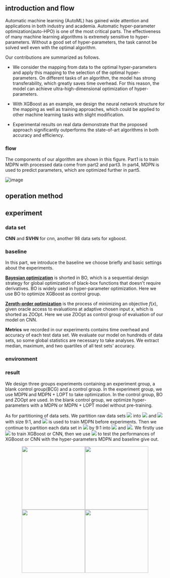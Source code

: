 ## introduction and flow
  Automatic machine learning (AutoML) has gained wide attention and applications in both industry and academia. Automatic hyper-parameter optimization(auto-HPO) is one of the most critical parts. The effectiveness of many machine learning algorithms is extremely sensitive to hyper-parameters. Without a good set of hyper-parameters, the task cannot be solved well even with the optimal algorithm.

Our contributions are summarized as follows.
- We consider the mapping from data to the optimal hyper-parameters and apply this mapping to the selection of the optimal hyper-parameters. On different tasks of an algorithm, the model has strong transferability, which greatly saves time overhead. For this reason, the model can achieve ultra-high-dimensional optimization of hyper-parameters.

- With XGBoost as an example, we design the neural network structure for the mapping as well as training approaches, which could be applied to other machine learning tasks with slight modification.

- Experimental results on real data demonstrate that the proposed approach significantly outperforms the state-of-art algorithms in both accuracy and efficiency.

### flow
  The components of our algorithm are shown in this figure. Part1 is to train MDPN with processed data come from part2 and part3. In part4, MDPN is used to predict parameters, which are optimized further in part5.

![image](https://github.com/Sonata165/NIPSProject/blob/master/ImgForReadme/system.png)

## operation method

## experiment

### data set
**CNN** and **SVHN** for cnn, another 98 data sets for xgboost.
### baseline

In this part, we introduce the baseline we choose briefly and basic settings about the experiments.

[**Bayesian optimization**](https://en.wikipedia.org/wiki/Bayesian_optimization) is shorted in BO, which is a sequential design strategy for global optimization of black-box functions that doesn't require derivatives. BO is widely used in hyper-parameter optimization. Here we use BO to optimize XGBoost as control group.

[**Zeroth-order optimization**](https://arxiv.org/abs/1911.06317) is the process of minimizing an objective $f(x)$, given oracle access to evaluations at adaptive chosen input $x$, which is shorted as ZOOpt. Here we use ZOOpt as control group of evaluation of our model on CNN.

**Metrics** we recorded in our experiments contains time overhead and accuracy of each test data set. We evaluate our model on hundreds of data sets, so some global statistics are necessary to take analyses. We extract median, maximum, and two quartiles of all test sets' accuracy.
### environment


### result
  We design three groups experiments containing an experiment group, a blank control group(BCG) and a control group. In the experiment group, we use MDPN and MDPN + LOPT to take optimization. In the control group, BO and ZOOpt are used. In the blank control group, we optimize hyper-parameters with a MDPN or MDPN + LOPT model without pre-training.

As for partitioning of data sets. We partition raw data sets ![](http://latex.codecogs.com/gif.latex?\mathcal{D}) into ![](http://latex.codecogs.com/gif.latex?\mathcal{X}) and ![](http://latex.codecogs.com/gif.latex?\mathbb{X}) with size 9:1, and ![](http://latex.codecogs.com/gif.latex?\mathcal{X}) is used to train MDPN before experiments. Then we continue to partition each data set in ![](http://latex.codecogs.com/gif.latex?\mathbb{X}) by 9:1 into ![](http://latex.codecogs.com/gif.latex?X_{train}) and ![](http://latex.codecogs.com/gif.latex?X_{test}). We firstly use ![](http://latex.codecogs.com/gif.latex?X_{train}) to train XGBoost or CNN, then we use ![](http://latex.codecogs.com/gif.latex?X_{test}) to test the performances of XGBoost or CNN with the hyper-parameters MDPN and baseline give out.

<center class="half"><img src="https://github.com/Sonata165/NIPSProject/blob/master/ImgForReadme/cnn_accu.png" width="200"/><img src="https://github.com/Sonata165/NIPSProject/blob/master/ImgForReadme/xg_accu.PNG" width="200"/></center>
<center class="half"><img src="https://github.com/Sonata165/NIPSProject/blob/master/ImgForReadme/cnn_time.jpg" width="200"/><img src="https://github.com/Sonata165/NIPSProject/blob/master/ImgForReadme/xg_time.jpg" width="200"/></center>
